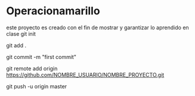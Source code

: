 # Operacionamarillo
este proyecto es creado con el fin de mostrar y garantizar lo aprendido en clase 
git init

git add .

git commit -m "first commit"

git remote add origin https://github.com/NOMBRE_USUARIO/NOMBRE_PROYECTO.git

git push -u origin master
